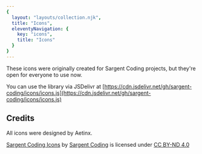 ```yaml
---
{
  layout: "layouts/collection.njk",
  title: "Icons",
  eleventyNavigation: {
    key: "icons",
    title: "Icons"
  }
}
---
```


These icons were originally created for Sargent Coding projects, but they're open for everyone to use now.

You can use the library via JSDelivr at [https://cdn.jsdelivr.net/gh/sargent-coding/icons/icons.js](https://cdn.jsdelivr.net/gh/sargent-coding/icons/icons.js)

## Credits
All icons were designed by Aetinx.

[Sargent Coding Icons](https://github.com/sargent-coding/icons/) by [Sargent Coding](https://saco.ml) is licensed under [CC BY-ND 4.0](http://creativecommons.org/licenses/by-nd/4.0/)